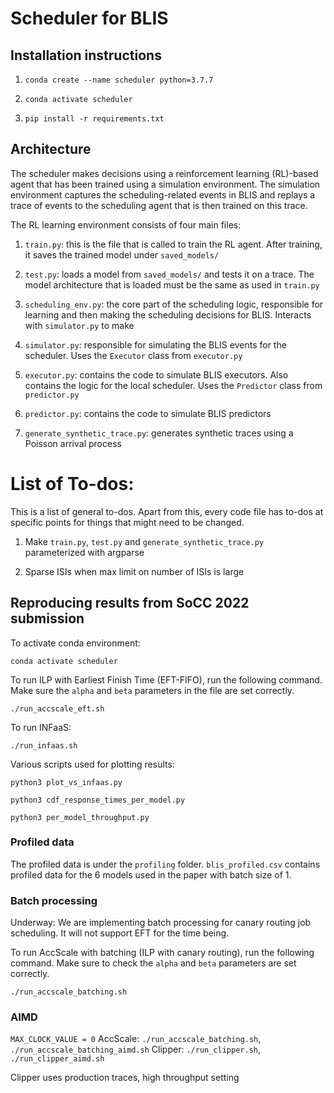 # Scheduler for BLIS

## Installation instructions 

1. `conda create --name scheduler python=3.7.7`

2. `conda activate scheduler`

3. `pip install -r requirements.txt`

## Architecture

The scheduler makes decisions using a reinforcement learning (RL)-based agent that has been trained using a simulation environment. The simulation environment captures the scheduling-related events in BLIS and replays a trace of events to the scheduling agent that is then trained on this trace.

The RL learning environment consists of four main files:

1. `train.py`: this is the file that is called to train the RL agent. After training, it saves the trained model under `saved_models/`

2. `test.py`: loads a model from `saved_models/` and tests it on a trace. The model architecture that is loaded must be the same as used in `train.py`

3. `scheduling_env.py`: the core part of the scheduling logic, responsible for learning and then making the scheduling decisions for BLIS. Interacts with `simulator.py` to make 

4. `simulator.py`: responsible for simulating the BLIS events for the scheduler. Uses the `Executor` class from `executor.py`

5. `executor.py`: contains the code to simulate BLIS executors. Also contains the logic for the local scheduler. Uses the `Predictor` class from `predictor.py`

6. `predictor.py`: contains the code to simulate BLIS predictors

6. `generate_synthetic_trace.py`: generates synthetic traces using a Poisson arrival process

# List of To-dos:
This is a list of general to-dos. Apart from this, every code file has to-dos at specific points for things that might need to be changed.

1. Make `train.py`, `test.py` and `generate_synthetic_trace.py` parameterized with argparse

2. Sparse ISIs when max limit on number of ISIs is large


## Reproducing results from SoCC 2022 submission

To activate conda environment:

`conda activate scheduler`

To run ILP with Earliest Finish Time (EFT-FIFO), run the following command. Make sure the `alpha` and `beta` parameters in the file are set correctly.

`./run_accscale_eft.sh`

To run INFaaS:

`./run_infaas.sh`

Various scripts used for plotting results:

`python3 plot_vs_infaas.py`

`python3 cdf_response_times_per_model.py`

`python3 per_model_throughput.py`

### Profiled data

The profiled data is under the `profiling` folder. `blis_profiled.csv` contains profiled data for the 6 models used in the paper with batch size of 1.

### Batch processing

Underway: We are implementing batch processing for canary routing job scheduling. It will not support EFT for the time being.

To run AccScale with batching (ILP with canary routing), run the following command. Make sure to check the `alpha` and `beta` parameters are set correctly.

`./run_accscale_batching.sh`

### AIMD

`MAX_CLOCK_VALUE = 0`
AccScale: `./run_accscale_batching.sh`, `./run_accscale_batching_aimd.sh`
Clipper: `./run_clipper.sh`, `./run_clipper_aimd.sh`

Clipper uses production traces, high throughput setting

